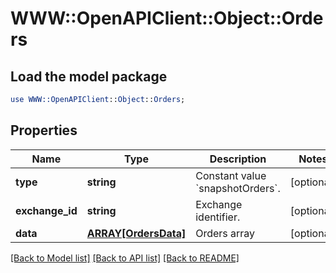 # WWW::OpenAPIClient::Object::Orders

## Load the model package
```perl
use WWW::OpenAPIClient::Object::Orders;
```

## Properties
Name | Type | Description | Notes
------------ | ------------- | ------------- | -------------
**type** | **string** | Constant value &#x60;snapshotOrders&#x60;. | [optional] 
**exchange_id** | **string** | Exchange identifier. | [optional] 
**data** | [**ARRAY[OrdersData]**](OrdersData.md) | Orders array | [optional] 

[[Back to Model list]](../README.md#documentation-for-models) [[Back to API list]](../README.md#documentation-for-api-endpoints) [[Back to README]](../README.md)


